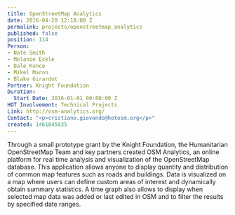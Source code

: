 ```yaml
---
title: OpenStreetMap Analytics
date: 2016-04-28 12:18:00 Z
permalink: projects/openstreetmap_analytics
published: false
position: 114
Person:
- Nate Smith
- Melanie Eckle
- Dale Kunce
- Mikel Maron
- Blake Girardot
Partner: Knight Foundation
Duration:
  Start Date: 2016-01-01 00:00:00 Z
HOT Involvement: Technical Projects
Link: http://osm-analytics.org/
Contact: "<p>cristiano.giovando@hotosm.org</p>"
created: 1461845935
---
```


<p>Through a small prototype grant by the Knight Foundation, the Humanitarian OpenStreetMap Team and key partners created OSM Analytics, an online platform for real time analysis and visualization of the OpenStreetMap database. This application allows anyone to display quantity and distribution of common map features such as roads and buildings. Data is visualized on a map where users can define custom areas of interest and dynamically obtain summary statistics. A time graph also allows to display when selected map data was added or last edited in OSM and to filter the results by specified date ranges.</p>
